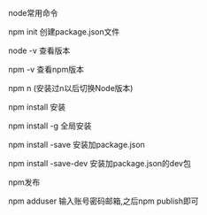 node常用命令

npm init 创建package.json文件

node -v 查看版本

npm -v 查看npm版本

npm n (安装过n以后切换Node版本)

npm install 安装

npm install -g 全局安装

npm install -save 安装加package.json

npm install -save-dev  安装加package.json的dev包

npm发布

npm adduser 输入账号密码邮箱,之后npm publish即可